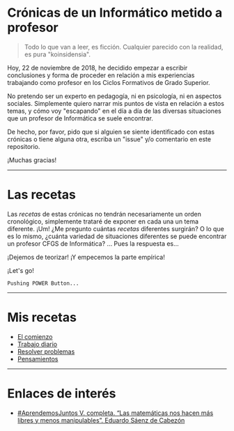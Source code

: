 
# Crónicas de un Informático metido a profesor

> Todo lo que van a leer, es ficción. Cualquier parecido con la realidad, es pura "koinsidensia".

Hoy, 22 de noviembre de 2018, he decidido empezar a escribir
conclusiones y forma de proceder en relación a mis experiencias
trabajando como profesor en los Ciclos Formativos de Grado Superior.

No pretendo ser un experto en pedagogía, ni en psicología, ni en
aspectos sociales. Simplemente quiero narrar mis puntos de vista
en relación a estos temas, y cómo voy "escapando" en el día a día
de las diversas situaciones que un profesor de Informática se suele encontrar.

De hecho, por favor, pido que si alguien se siente identificado con estas crónicas o tiene alguna otra, escriba un "issue" y/o comentario en este repositorio.

¡Muchas gracias!

---

# Las recetas

Las _recetas_ de estas crónicas no tendrán necesariamente un orden cronológico, simplemente trataré de exponer en cada una un tema diferente. ¡Um! ¿Me pregunto cuántas _recetas_ diferentes surgirán?
O lo que es lo  mismo, ¿cuánta variedad de situaciones diferentes se puede encontrar un profesor CFGS de Informática? ... Pues la respuesta es...

¡Dejemos de teorizar! ¡Y empecemos la parte empírica!

¡Let's go!

```
Pushing POWER Button...
```

---

# Mis recetas

* [El comienzo](./comienzo)
* [Trabajo diario](./diario)
* [Resolver problemas](./resolver-problemas)
* [Pensamientos](./pensamientos)

---

# Enlaces de interés

* [#AprendemosJuntos
V. completa. “Las matemáticas nos hacen más libres y menos manipulables”. Eduardo Sáenz de Cabezón](https://youtu.be/BbA5dpS4CcI)
